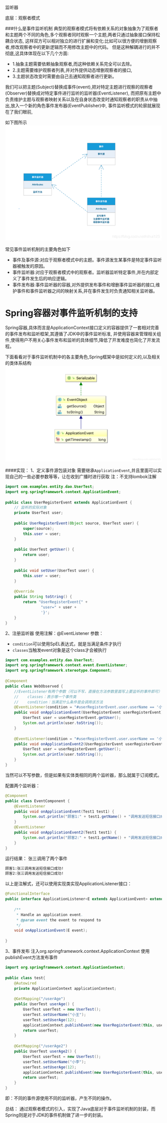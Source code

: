 监听器


底层：观察者模式

###什么是事件监听机制
典型的观察者模式将有依赖关系的对象抽象为了观察者和主题两个不同的角色,多个观察者同时观察一个主题,两者只通过抽象接口保持松耦合状态,
这样双方可以相对独立的进行扩展和变化:比如可以很方便的增删观察者,修改观察者中的更新逻辑而不用修改主题中的代码。
但是这种解耦进行的并不彻底,这具体体现在以下几个方面:
- 1.抽象主题需要依赖抽象观察者,而这种依赖关系完全可以去除。
- 2.主题需要维护观察者列表,并对外提供动态增删观察者的接口,
- 3.主题状态改变时需要由自己去通知观察者进行更新。

我们可以把主题(Subject)替换成事件(event),把对特定主题进行观察的观察者(Observer)替换成对特定事件进行监听的监听器(EventListener),
而把原有主题中负责维护主题与观察者映射关系以及在自身状态改变时通知观察者的职责从中抽出,放入一个新的角色事件发布器(EventPublisher)中,
事件监听模式的轮廓就展现在了我们眼前,

如下图所示
![事件监听机制](./image/事件监听机制.png)

常见事件监听机制的主要角色如下
- 事件及事件源:对应于观察者模式中的主题。事件源发生某事件是特定事件监听器被触发的原因。
- 事件监听器:对应于观察者模式中的观察者。监听器监听特定事件,并在内部定义了事件发生后的响应逻辑。
- 事件发布器:事件监听器的容器,对外提供发布事件和增删事件监听器的接口,维护事件和事件监听器之间的映射关系,并在事件发生时负责通知相关监听器。



# Spring容器对事件监听机制的支持
Spring容器,具体而言是ApplicationContext接口定义的容器提供了一套相对完善的事件发布和监听框架,其遵循了JDK中的事件监听标准,
并使用容器来管理相关组件,使得用户不用关心事件发布和监听的具体细节,降低了开发难度也简化了开发流程。

下面看看对于事件监听机制中的各主要角色,Spring框架中是如何定义的,以及相关的类体系结构
![事件监听spring](./image/事件监听spring.png)

####实现：
1、定义事件源包装对象
需要继承`ApplicationEvent`,并且里面可以实现自己的一些必要参数等等，让在收到广播时进行获取
注：不支持lombok注解
```java
import com.examples.entity.dao.UserTest;
import org.springframework.context.ApplicationEvent;

public class UserRegisterEvent extends ApplicationEvent {
    // 监听的实际对象
    private UserTest user;

    public UserRegisterEvent(Object source, UserTest user) {
        super(source);
        this.user = user;
    }

    public UserTest getUser() {
        return user;
    }

    public void setUser(UserTest user) {
        this.user = user;
    }

    @Override
    public String toString() {
        return "UserRegisterEvent{" +
                "user=" + user +
                '}';
    }
}
```

2、注册监听器
使用注解：@EventListener
参数：
- `condition`可以使用SpEL表达式，就是当满足条件才执行
- `classes`当触发event对象是这个class才会被执行

```java
import com.examples.entity.dao.UserTest;
import org.springframework.context.event.EventListener;
import org.springframework.stereotype.Component;

@Component
public class WebObserved {
    //EventListener有两个参数（可以不写，直接在方法参数里面写上要监听的事件即可）：
    //    classes：表示哪一个事件类
    //    condition：当满足什么条件是会调用该方法
    @EventListener(condition = "#userRegisterEvent.user.userName == '小王'")
    public void onApplicationEvent(UserRegisterEvent userRegisterEvent) {
        UserTest user = userRegisterEvent.getUser();
        System.out.println(user.toString());
    }

    @EventListener(condition = "#userRegisterEvent.user.userName == '小李'")
    public void onApplicationEvent2(UserRegisterEvent userRegisterEvent) {
        UserTest user = userRegisterEvent.getUser();
        System.out.println(user.toString());
    }
}
```
当然可以不写参数，但是如果有实体类相同的两个监听器，那么就属于订阅模式。

配置两个监听器：
```java
@Component
public class EventComponent {
    @EventListener
    public void onApplicationEvent(Test1 test1) {
        System.out.println("顾客1:" + test1.getName() + "调用发送短信接口成功!");
    }
    @EventListener
    public void onApplicationEvent2(Test1 test1) {
        System.out.println("顾客2:" + test1.getName() + "调用发送短信接口成功!");
    }
}
```

运行结果： 张三调用了两个事件
```tex
顾客1:张三调用发送短信接口成功!
顾客2:张三调用发送短信接口成功!
```

以上是注解式，还可以使用实现类实现ApplicationListener接口：
```java
@FunctionalInterface
public interface ApplicationListener<E extends ApplicationEvent> extends EventListener {

	/**
	 * Handle an application event.
	 * @param event the event to respond to
	 */
	void onApplicationEvent(E event);

}
```


3、事件发布
注入org.springframework.context.ApplicationContext
使用publishEvent方法发布事件

```java
import org.springframework.context.ApplicationContext;

public class test{
    @Autowired
    private ApplicationContext applicationContext;

    @GetMapping("/userAge")
    public UserTest userAge() {
        UserTest userTest = new UserTest();
        userTest.setUserName("小王");
        userTest.setUserAge(12);
        applicationContext.publishEvent(new UserRegisterEvent(this, userTest));
        return userTest;
    }

    @GetMapping("/userAge2")
    public UserTest userAge2() {
        UserTest userTest = new UserTest();
        userTest.setUserName("小李");
        userTest.setUserAge(12);
        applicationContext.publishEvent(new UserRegisterEvent(this, userTest));
        return userTest;
    }
}
```
即：不同的事件源使用不同的监听器，产生不同的操作。


总结：
通过观察者模式的引入，实现了Java底层对于事件监听机制的封装，而Spring则是对于JDK的事件机制做了进一步的封装。